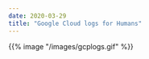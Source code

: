 ```yaml
---
date: 2020-03-29
title: "Google Cloud logs for Humans"
---
```


{{% image "/images/gcplogs.gif" %}}

